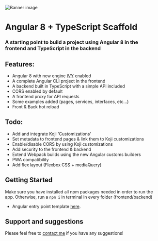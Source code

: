 ![Banner image](https://cdn1.imggmi.com/uploads/2019/6/15/31fa5a47f8863614af591c03dc768ba4-full.png)


# Angular 8 + TypeScript Scaffold

### A starting point to build a project using Angular 8 in the frontend and TypeScript in the backend

## Features:
- Angular 8 with new engine [IVY](https://blog.angularindepth.com/all-you-need-to-know-about-ivy-the-new-angular-engine-9cde471f42cf) enabled
- A complete Angular CLI project in the frontend
- A backend built in TypeScript with a simple API included
- CORS enabled by default
- A frontend proxy for API requests
- Some examples added (pages, services, interfaces, etc...)
- Front & Back hot reload 

## Todo:
- Add and integrate Koji 'Customizations'
- Set metadata to frontend pages & link them to Koji customizations
- Enable/disable CORS by using Koji customizations
- Add security to the frontend & backend
- Extend Webpack builds using the new Angular customs builders 
- PWA compatibility
- Add flex layout (Flexbox CSS + mediaQuery)

## Getting Started
Make sure you have installed all npm packages needed in order to run the app. Otherwise, run a `npm i` in terminal in every folder (frontend/backend)

- Angular entry point template [here](#~/frontend/src/app/app.component.ts).

## Support and suggestions
Please feel free to [contact me](https://gokoji.com/profile/gtrdev) if you have any suggestions!   

